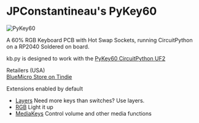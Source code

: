 # JPConstantineau's PyKey60

![PyKey60](https://cdn.tindiemedia.com/images/resize/JYsH3WYq6GZD4xnvByhHXzwLhPo=/p/full-fit-in/2400x1600/i/556481/products/2021-09-17T19%3A53%3A16.118Z-PXL_20210917_194653430.jpg?1631883222)

A 60% RGB Keyboard PCB with Hot Swap Sockets, running CircuitPython on a RP2040 Soldered on board.

kb.py is designed to work with the [PyKey60 CircuitPython UF2](https://circuitpython.org/board/jpconstantineau_pykey60/)

Retailers (USA)  
[BlueMicro Store on Tindie](hhttps://www.tindie.com/products/jpconstantineau/pykey60-rgb-keyboard-pcb-with-a-rp2040/)  

Extensions enabled by default  
- [Layers](https://github.com/KMKfw/kmk_firmware/tree/master/docs/layers.md) Need more keys than switches? Use layers.
- [RGB](https://github.com/KMKfw/kmk_firmware/tree/master/docs/rgb.md) Light it up
- [MediaKeys](https://github.com/KMKfw/kmk_firmware/tree/master/docs/media_keys.md) Control volume and other media functions

